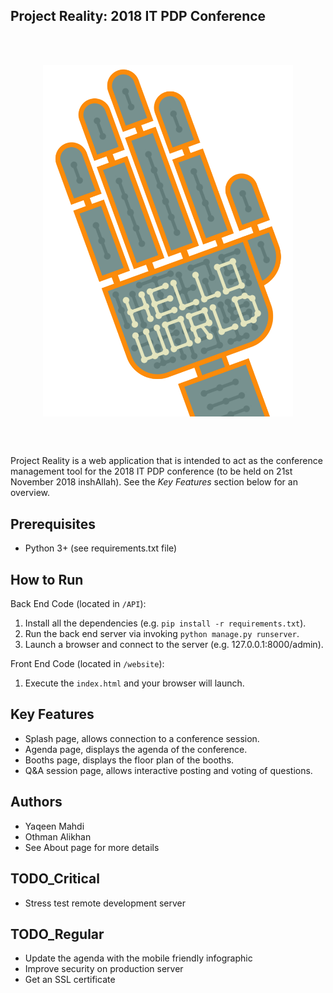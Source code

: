 Project Reality: 2018 IT PDP Conference
---------------------------------------

<br><br>
<p align="center">
  <img align="middle" width=400 src="assets/logo_main.png">
</p>
<br><br>

Project Reality is a web application that is intended to act as the 
conference management tool for the 2018 IT PDP conference (to be held on 21st
 November 2018 inshAllah). See the *Key Features* section below for an overview.


Prerequisites
-------------
- Python 3+ (see requirements.txt file)


How to Run
----------
Back End Code (located in `/API`):
1. Install all the dependencies (e.g. `pip install -r requirements.txt`).
2. Run the back end server via invoking `python manage.py runserver`.
3. Launch a browser and connect to the server (e.g. 127.0.0.1:8000/admin).

Front End Code (located in `/website`):
1. Execute the `index.html` and your browser will launch.


Key Features
------------
- Splash page, allows connection to a conference session.
- Agenda page, displays the agenda of the conference.
- Booths page, displays the floor plan of the booths.
- Q&A session page, allows interactive posting and voting of questions. 


Authors
-------
- Yaqeen Mahdi
- Othman Alikhan
- See About page for more details


TODO_Critical
-------------
- Stress test remote development server

TODO_Regular
------------
- Update the agenda with the mobile friendly infographic
- Improve security on production server
- Get an SSL certificate
